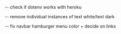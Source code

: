 -- check if dotenv works with heroku

-- remove individual instances of text white/text dark

-- fix navbar hamburger menu color + decide on links

